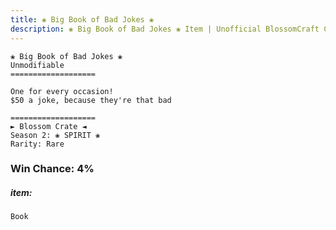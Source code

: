 ```yaml
---
title: ❀ Big Book of Bad Jokes ❀
description: ❀ Big Book of Bad Jokes ❀ Item | Unofficial BlossomCraft Crate & Item Documentation
---
```

```
❀ Big Book of Bad Jokes ❀
Unmodifiable
===================

One for every occasion!
$50 a joke, because they're that bad

===================
► Blossom Crate ◄
Season 2: ❀ SPIRIT ❀
Rarity: Rare
```
### Win Chance: 4%

##### item:
`Book`